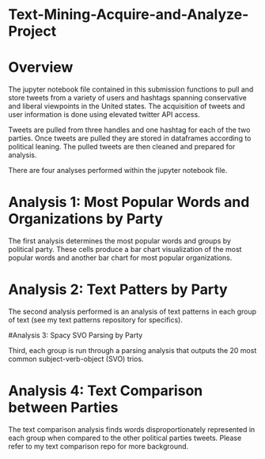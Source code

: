 # Text-Mining-Acquire-and-Analyze-Project

# Overview

The jupyter notebook file contained in this submission functions to pull and store tweets from a variety of users and hashtags spanning conservative 
and liberal viewpoints in the United states. The acquisition of tweets and user information is done using elevated twitter API access.

Tweets are pulled from three handles and one hashtag for each of the two parties. Once tweets are pulled they are stored in dataframes according to political leaning. The pulled tweets are then cleaned and prepared for analysis.

There are four analyses performed within the jupyter notebook file. 

# Analysis 1: Most Popular Words and Organizations by Party

The first analysis determines the most popular words and groups by political party. These cells produce a bar chart visualization of the most popular words and another bar chart for most popular organizations. 

# Analysis 2: Text Patters by Party

The second analysis performed is an analysis of text patterns in each group of text (see my text patterns repository for specifics).

#Analysis 3: Spacy SVO Parsing by Party

Third, each group is run through a parsing analysis that outputs the 20 most common subject-verb-object (SVO) trios. 

# Analysis 4: Text Comparison between Parties

The text comparison analysis finds words disproportionately represented in each group when compared to the other political parties tweets. Please refer to my text comparison repo for more background.

